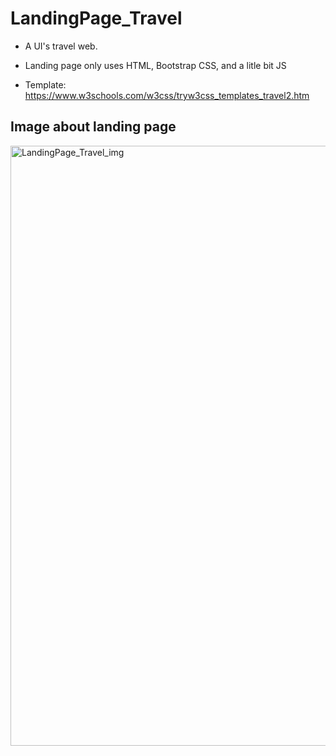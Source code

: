 # LandingPage_Travel

- A UI's travel web. 

- Landing page only uses HTML, Bootstrap CSS, and a litle bit JS

- Template: https://www.w3schools.com/w3css/tryw3css_templates_travel2.htm

## Image about landing page

<img width="960" alt="LandingPage_Travel_img" src="https://user-images.githubusercontent.com/60134662/230546416-6cadc16b-114a-4f2b-9109-b51cc65c4072.png">



